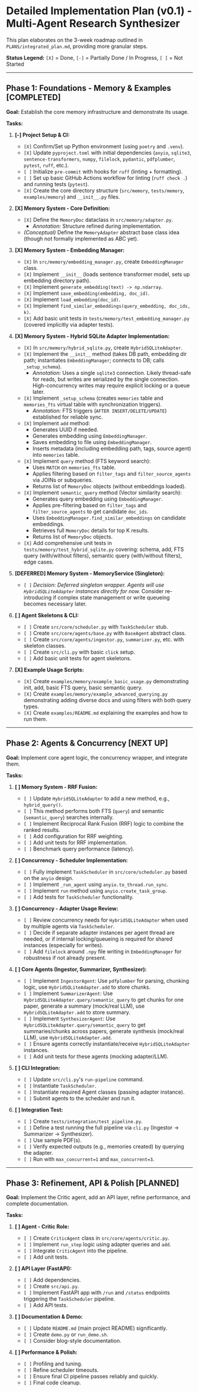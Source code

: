 # Detailed Implementation Plan (v0.1) - Multi-Agent Research Synthesizer

This plan elaborates on the 3-week roadmap outlined in `PLANS/integrated_plan.md`, providing more granular steps.

**Status Legend:** `[X]` = Done, `[-]` = Partially Done / In Progress, `[ ]` = Not Started

---

## Phase 1: Foundations - Memory & Examples **[COMPLETED]**

**Goal:** Establish the core memory infrastructure and demonstrate its usage.

**Tasks:**

1.  **[-] Project Setup & CI:**
    *   `[X]` Confirm/Set up Python environment (using `poetry` and `.venv`).
    *   `[X]` Update `pyproject.toml` with initial dependencies (`anyio`, `sqlite3`, `sentence-transformers`, `numpy`, `filelock`, `pydantic`, `pdfplumber`, `pytest`, `ruff`, etc.).
    *   `[ ]` Initialize `pre-commit` with hooks for `ruff` (linting + formatting).
    *   `[ ]` Set up basic GitHub Actions workflow for linting (`ruff check .`) and running tests (`pytest`).
    *   `[X]` Create the core directory structure (`src/memory`, `tests/memory`, `examples/memory`) and `__init__.py` files.

2.  **[X] Memory System - Core Definition:**
    *   `[X]` Define the `MemoryDoc` dataclass in `src/memory/adapter.py`.
        *   *Annotation:* Structure refined during implementation.
    *   *(Conceptual)* Define the `MemoryAdapter` abstract base class idea (though not formally implemented as ABC yet).

3.  **[X] Memory System - Embedding Manager:**
    *   `[X]` In `src/memory/embedding_manager.py`, create `EmbeddingManager` class.
    *   `[X]` Implement `__init__` (loads sentence transformer model, sets up embedding directory path).
    *   `[X]` Implement `generate_embedding(text) -> np.ndarray`.
    *   `[X]` Implement `save_embedding(embedding, doc_id)`.
    *   `[X]` Implement `load_embedding(doc_id)`.
    *   `[X]` Implement `find_similar_embeddings(query_embedding, doc_ids, k)`.
    *   `[X]` Add basic unit tests in `tests/memory/test_embedding_manager.py` (covered implicitly via adapter tests).

4.  **[X] Memory System - Hybrid SQLite Adapter Implementation:**
    *   `[X]` In `src/memory/hybrid_sqlite.py`, create `HybridSQLiteAdapter`.
    *   `[X]` Implement the `__init__` method (takes DB path, embedding dir path; instantiates `EmbeddingManager`; connects to DB; calls `_setup_schema`).
        *   *Annotation:* Uses a single `sqlite3` connection. Likely thread-safe for reads, but writes are serialized by the single connection. High-concurrency writes may require explicit locking or a queue later.
    *   `[X]` Implement `_setup_schema` (creates `memories` table and `memories_fts` virtual table with synchronization triggers).
        *   *Annotation:* FTS triggers (`AFTER INSERT/DELETE/UPDATE`) established for reliable sync.
    *   `[X]` Implement `add` method:
        *   Generates UUID if needed.
        *   Generates embedding using `EmbeddingManager`.
        *   Saves embedding to file using `EmbeddingManager`.
        *   Inserts metadata (including embedding path, tags, source agent) into `memories` table.
    *   `[X]` Implement `query` method (FTS keyword search):
        *   Uses `MATCH` on `memories_fts` table.
        *   Applies filtering based on `filter_tags` and `filter_source_agents` via JOINs or subqueries.
        *   Returns list of `MemoryDoc` objects (without embeddings loaded).
    *   `[X]` Implement `semantic_query` method (Vector similarity search):
        *   Generates query embedding using `EmbeddingManager`.
        *   Applies pre-filtering based on `filter_tags` and `filter_source_agents` to get candidate `doc_ids`.
        *   Uses `EmbeddingManager.find_similar_embeddings` on candidate embeddings.
        *   Retrieves full `MemoryDoc` details for top K results.
        *   Returns list of `MemoryDoc` objects.
    *   `[X]` Add comprehensive unit tests in `tests/memory/test_hybrid_sqlite.py` covering: schema, add, FTS query (with/without filters), semantic query (with/without filters), edge cases.

5.  **[DEFERRED] Memory System - MemoryService (Singleton):**
    *   `[ ]` *Decision: Deferred singleton wrapper. Agents will use `HybridSQLiteAdapter` instances directly for now.* Consider re-introducing if complex state management or write queueing becomes necessary later.

6.  **[ ] Agent Skeletons & CLI:**
    *   `[ ]` Create `src/core/scheduler.py` with `TaskScheduler` stub.
    *   `[ ]` Create `src/core/agents/base.py` with `BaseAgent` abstract class.
    *   `[ ]` Create `src/core/agents/ingestor.py`, `summarizer.py`, etc. with skeleton classes.
    *   `[ ]` Create `src/cli.py` with basic `click` setup.
    *   `[ ]` Add basic unit tests for agent skeletons.

7.  **[X] Example Usage Scripts:**
    *   `[X]` Create `examples/memory/example_basic_usage.py` demonstrating init, add, basic FTS query, basic semantic query.
    *   `[X]` Create `examples/memory/example_advanced_querying.py` demonstrating adding diverse docs and using filters with both query types.
    *   `[X]` Create `examples/README.md` explaining the examples and how to run them.

---

## Phase 2: Agents & Concurrency **[NEXT UP]**

**Goal:** Implement core agent logic, the concurrency wrapper, and integrate them.

**Tasks:**

1.  **[ ] Memory System - RRF Fusion:**
    *   `[ ]` Update `HybridSQLiteAdapter` to add a new method, e.g., `hybrid_query()`.
    *   `[ ]` This method performs both FTS (`query`) and semantic (`semantic_query`) searches internally.
    *   `[ ]` Implement Reciprocal Rank Fusion (RRF) logic to combine the ranked results.
    *   `[ ]` Add configuration for RRF weighting.
    *   `[ ]` Add unit tests for RRF implementation.
    *   `[ ]` Benchmark query performance (latency).

2.  **[ ] Concurrency - Scheduler Implementation:**
    *   `[ ]` Fully implement `TaskScheduler` in `src/core/scheduler.py` based on the `anyio` design.
    *   `[ ]` Implement `_run_agent` using `anyio.to_thread.run_sync`.
    *   `[ ]` Implement `run` method using `anyio.create_task_group`.
    *   `[ ]` Add tests for `TaskScheduler` functionality.

3.  **[ ] Concurrency - Adapter Usage Review:**
    *   `[ ]` Review concurrency needs for `HybridSQLiteAdapter` when used by multiple agents via `TaskScheduler`.
    *   `[ ]` Decide if separate adapter instances per agent thread are needed, or if internal locking/queueing is required for shared instances (especially for writes).
    *   `[ ]` Add `filelock` around `.npy` file writing in `EmbeddingManager` for robustness if not already present.

4.  **[ ] Core Agents (Ingestor, Summarizer, Synthesizer):**
    *   `[ ]` Implement `IngestorAgent`: Use `pdfplumber` for parsing, chunking logic, use `HybridSQLiteAdapter.add` to store chunks.
    *   `[ ]` Implement `SummarizerAgent`: Use `HybridSQLiteAdapter.query/semantic_query` to get chunks for one paper, generate a summary (mock/real LLM), use `HybridSQLiteAdapter.add` to store summary.
    *   `[ ]` Implement `SynthesizerAgent`: Use `HybridSQLiteAdapter.query/semantic_query` to get summaries/chunks across papers, generate synthesis (mock/real LLM), use `HybridSQLiteAdapter.add`.
    *   `[ ]` Ensure agents correctly instantiate/receive `HybridSQLiteAdapter` instances.
    *   `[ ]` Add unit tests for these agents (mocking adapter/LLM).

5.  **[ ] CLI Integration:**
    *   `[ ]` Update `src/cli.py`'s `run-pipeline` command.
    *   `[ ]` Instantiate `TaskScheduler`.
    *   `[ ]` Instantiate required Agent classes (passing adapter instance).
    *   `[ ]` Submit agents to the scheduler and run it.

6.  **[ ] Integration Test:**
    *   `[ ]` Create `tests/integration/test_pipeline.py`.
    *   `[ ]` Define a test running the full pipeline via `cli.py` (Ingestor -> Summarizer -> Synthesizer).
    *   `[ ]` Use sample PDF(s).
    *   `[ ]` Verify expected outputs (e.g., memories created) by querying the adapter.
    *   `[ ]` Run with `max_concurrent=1` and `max_concurrent=3`.

---

## Phase 3: Refinement, API & Polish **[PLANNED]**

**Goal:** Implement the Critic agent, add an API layer, refine performance, and complete documentation.

**Tasks:**

1.  **[ ] Agent - Critic Role:**
    *   `[ ]` Create `CriticAgent` class in `src/core/agents/critic.py`.
    *   `[ ]` Implement `run_step` logic using adapter queries and `add`.
    *   `[ ]` Integrate `CriticAgent` into the pipeline.
    *   `[ ]` Add unit tests.

2.  **[ ] API Layer (FastAPI):**
    *   `[ ]` Add dependencies.
    *   `[ ]` Create `src/api.py`.
    *   `[ ]` Implement FastAPI app with `/run` and `/status` endpoints triggering the `TaskScheduler` pipeline.
    *   `[ ]` Add API tests.

3.  **[ ] Documentation & Demo:**
    *   `[ ]` Update `README.md` (main project README) significantly.
    *   `[ ]` Create `demo.py` or `run_demo.sh`.
    *   `[ ]` Consider blog-style documentation.

4.  **[ ] Performance & Polish:**
    *   `[ ]` Profiling and tuning.
    *   `[ ]` Refine scheduler timeouts.
    *   `[ ]` Ensure final CI pipeline passes reliably and quickly.
    *   `[ ]` Final code cleanup.
